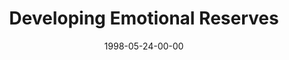 ---
layout: message
category: message
series: "Room To Breathe"
title: "Developing Emotional Reserves"
date: 1998-05-24-00-00
message_id: 440
---
